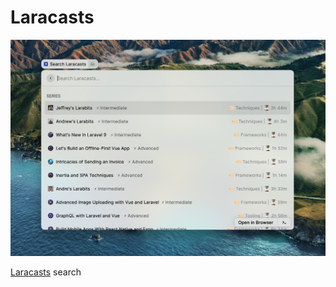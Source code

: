 # Laracasts

![Raycast Laracasts Search](./assets/raycast-laracasts.png)

[Laracasts](https://laracasts.com) search
